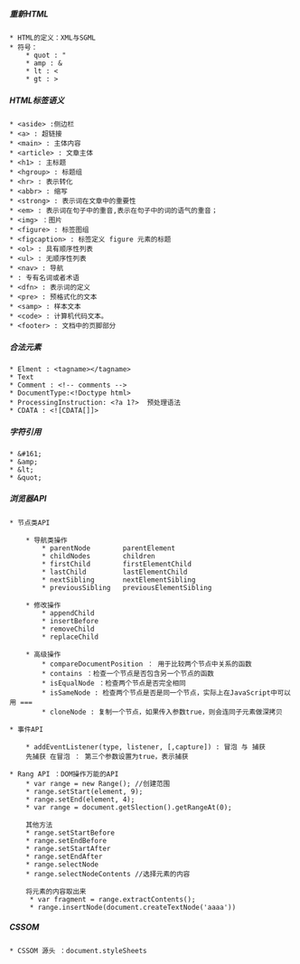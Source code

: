 ##### 重新HTML
	* HTML的定义：XML与SGML
	* 符号：
		* quot : "
		* amp : &
		* lt : <
		* gt : >
##### HTML标签语义
	* <aside> :侧边栏
	* <a> : 超链接
	* <main> : 主体内容
	* <article> : 文章主体
	* <h1> : 主标题
	* <hgroup> : 标题组
	* <hr> : 表示转化
	* <abbr> : 缩写
	* <strong> : 表示词在文章中的重要性
	* <em> : 表示词在句子中的重音,表示在句子中的词的语气的重音；
	* <img> ：图片
	* <figure> : 标签图组
	* <figcaption> : 标签定义 figure 元素的标题
	* <ol> : 具有顺序性列表
	* <ul> : 无顺序性列表
	* <nav> : 导航
	* : 专有名词或者术语
	* <dfn> : 表示词的定义
	* <pre> : 预格式化的文本
	* <samp> : 样本文本
	* <code> : 计算机代码文本。
	* <footer> : 文档中的页脚部分

##### 合法元素
	* Elment : <tagname></tagname>
	* Text
	* Comment : <!-- comments -->
	* DocumentType:<!Doctype html>
	* ProcessingInstruction: <?a 1?>  预处理语法
	* CDATA : <![CDATA[]]>

##### 字符引用
	* &#161;
	* &amp;
	* &lt;
	* &quot;

##### 浏览器API
	* 节点类API

		* 导航类操作
			* parentNode        parentElement
			* childNodes        children
			* firstChild        firstElementChild
			* lastChild         lastElementChild
			* nextSibling       nextElementSibling
			* previousSibling   previousElementSibling

		* 修改操作
			* appendChild
			* insertBefore
			* removeChild
			* replaceChild
		
		* 高级操作
			* compareDocumentPosition ： 用于比较两个节点中关系的函数
			* contains ：检查一个节点是否包含另一个节点的函数
			* isEqualNode ：检查两个节点是否完全相同
			* isSameNode : 检查两个节点是否是同一个节点，实际上在JavaScript中可以用 ===
			* cloneNode : 复制一个节点，如果传入参数true，则会连同子元素做深拷贝
	
	* 事件API

		* addEventListener(type, listener, [,capture]) : 冒泡 与 捕获
		先捕获 在冒泡 ： 第三个参数设置为true，表示捕获

	* Rang API ：DOM操作万能的API
		* var range = new Range(); //创建范围
		* range.setStart(element, 9);
		* range.setEnd(element, 4);
		* var range = document.getSlection().getRangeAt(0);

		其他方法
		* range.setStartBefore
		* range.setEndBefore
		* range.setStartAfter
		* range.setEndAfter
		* range.selectNode
		* range.selectNodeContents //选择元素的内容

	 	将元素的内容取出来
		 * var fragment = range.extractContents();
		 * range.insertNode(document.createTextNode('aaaa'))

##### CSSOM
	* CSSOM 源头 ：document.styleSheets

